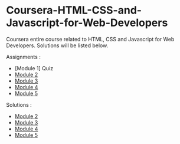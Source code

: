# Coursera-HTML-CSS-and-Javascript-for-Web-Developers
 Coursera entire course related to HTML, CSS and Javascript for Web Developers. Solutions will be listed below. 
 
 Assignments : 
 
* [Module 1] Quiz
* [Module 2](https://github.com/jhu-ep-coursera/fullstack-course4/blob/master/assignments/assignment2/Assignment-2.md)
* [Module 3](https://github.com/jhu-ep-coursera/fullstack-course4/blob/master/assignments/assignment3/Assignment-3.md)
* [Module 4](https://github.com/jhu-ep-coursera/fullstack-course4/blob/master/assignments/assignment4/Assignment-4.md)
* [Module 5](https://github.com/jhu-ep-coursera/fullstack-course4/blob/master/assignments/assignment5/Assignment-5.md)



Solutions :
* [Module 2](https://braggiouy.github.io/HTML-CSS-and-Javascript-for-Web-Developers-Coursera/Assignments/Module2-solution/index.html)
* [Module 3](https://braggiouy.github.io/HTML-CSS-and-Javascript-for-Web-Developers-Coursera/Assignments/Module3-solution/index.html)
* [Module 4](https://braggiouy.github.io/HTML-CSS-and-Javascript-for-Web-Developers-Coursera/Assignments/Module4-solution/index.html)
* [Module 5](https://braggiouy.github.io/HTML-CSS-and-Javascript-for-Web-Developers-Coursera/Assignments/Module5-solution/index.html)
